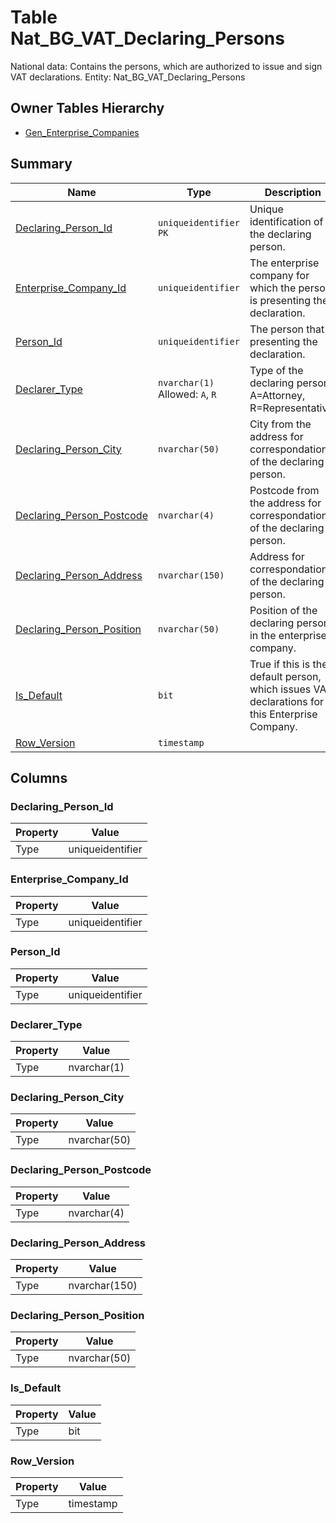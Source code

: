 # Table Nat_BG_VAT_Declaring_Persons

National data: Contains the persons, which are authorized to issue and sign VAT declarations. Entity: Nat_BG_VAT_Declaring_Persons

## Owner Tables Hierarchy

* [Gen_Enterprise_Companies](Gen_Enterprise_Companies.md)

## Summary

| Name | Type | Description |
| - | - | --- |
|[Declaring_Person_Id](#declaring_person_id)|`uniqueidentifier` `PK`|Unique identification of the declaring person.|
|[Enterprise_Company_Id](#enterprise_company_id)|`uniqueidentifier` |The enterprise company for which the person is presenting the declaration.|
|[Person_Id](#person_id)|`uniqueidentifier` |The person that is presenting the declaration.|
|[Declarer_Type](#declarer_type)|`nvarchar(1)` Allowed: `A`, `R`|Type of the declaring person. A=Attorney, R=Representative.|
|[Declaring_Person_City](#declaring_person_city)|`nvarchar(50)` |City from the address for correspondation of the declaring person.|
|[Declaring_Person_Postcode](#declaring_person_postcode)|`nvarchar(4)` |Postcode from the address for correspondation of the declaring person.|
|[Declaring_Person_Address](#declaring_person_address)|`nvarchar(150)` |Address for correspondation of the declaring person.|
|[Declaring_Person_Position](#declaring_person_position)|`nvarchar(50)` |Position of the declaring person in the enterprise company.|
|[Is_Default](#is_default)|`bit` |True if this is the default person, which issues VAT declarations for this Enterprise Company.|
|[Row_Version](#row_version)|`timestamp` ||

## Columns

### Declaring_Person_Id

| Property | Value |
| - | - |
|Type|uniqueidentifier|

### Enterprise_Company_Id

| Property | Value |
| - | - |
|Type|uniqueidentifier|

### Person_Id

| Property | Value |
| - | - |
|Type|uniqueidentifier|

### Declarer_Type

| Property | Value |
| - | - |
|Type|nvarchar(1)|

### Declaring_Person_City

| Property | Value |
| - | - |
|Type|nvarchar(50)|

### Declaring_Person_Postcode

| Property | Value |
| - | - |
|Type|nvarchar(4)|

### Declaring_Person_Address

| Property | Value |
| - | - |
|Type|nvarchar(150)|

### Declaring_Person_Position

| Property | Value |
| - | - |
|Type|nvarchar(50)|

### Is_Default

| Property | Value |
| - | - |
|Type|bit|

### Row_Version

| Property | Value |
| - | - |
|Type|timestamp|


